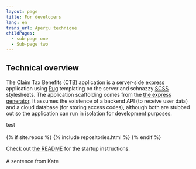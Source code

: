```yaml
---
layout: page
title: For developers
lang: en
trans_url: Aperçu technique
childPages:
  - sub-page one
  - Sub-page two
---
```

## Technical overview

The Claim Tax Benefits (CTB) application is a server-side [express](https://expressjs.com/) application using [Pug](https://pugjs.org/api/getting-started.html) templating on the server and schnazzy [SCSS](https://sass-lang.com/) stylesheets. The application scaffolding comes from the [the express generator](https://expressjs.com/en/starter/generator.html). It assumes the existence of a backend API (to receive user data) and a cloud database (for storing access codes), although both are stubbed out so the application can run in isolation for development purposes.

test\
\
{% if site.repos %} {% include repositories.html %} {% endif %}

Check out [the README](https://github.com/cds-snc/cra-claim-tax-benefits#getting-started-npm) for the startup instructions.\
\
A sentence from Kate